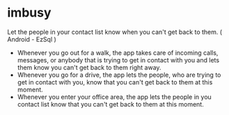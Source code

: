 # imbusy
Let the people in your contact list know when you can't get back to them. ( Android - EzSql )

- Whenever you go out for a walk, the app takes care of incoming calls, messages, 
  or anybody that is trying to get in contact with you and lets them know you can't get back to them right away.
- Whenever you go for a drive, the app lets the people, who are trying to get in contact with you, know that you can't get
  back to them at this moment.
- Whenever you enter your office area, the app lets the people in you contact list know that you can't get back to them at 
  this moment.
